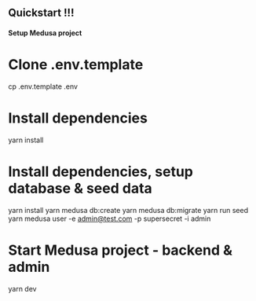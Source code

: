 ## Quickstart !!!

#### Setup Medusa project

# Clone .env.template

cp .env.template .env

# Install dependencies

yarn install

# Install dependencies, setup database & seed data

yarn install
yarn medusa db:create
yarn medusa db:migrate
yarn run seed
yarn medusa user -e admin@test.com -p supersecret -i admin

# Start Medusa project - backend & admin

yarn dev

